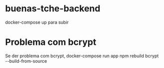 # buenas-tche-backend

docker-compose up para subir

# Problema com bcrypt

Se der problema com bcrypt, docker-compose run app npm rebuild bcrypt --build-from-source
